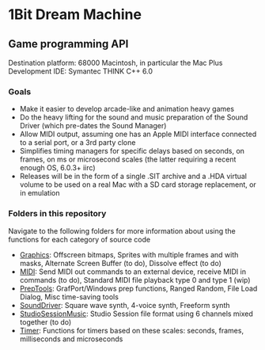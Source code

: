 # 1Bit Dream Machine

## Game programming API 

Destination platform: 68000 Macintosh, in particular the Mac Plus 
Development IDE: Symantec THINK C++ 6.0

### Goals

* Make it easier to develop arcade-like and animation heavy games
* Do the heavy lifting for the sound and music preparation of the Sound Driver (which pre-dates the Sound Manager)
* Allow MIDI output, assuming one has an Apple MIDI interface connected to a serial port, or a 3rd party clone
* Simplifies timing managers for specific delays based on seconds, on frames, on ms or microsecond scales (the latter requiring a recent enough OS, 6.0.3+ iirc)
* Releases will be in the form of a single .SIT archive and a .HDA virtual volume to be used on a real Mac with a SD card storage replacement, or in emulation

### Folders in this repository 
Navigate to the following folders for more information about using the functions for each category of source code 

* [Graphics](https://github.com/Mu0n/1bitdreammachine/tree/first-big-sort/Graphics):  Offscreen bitmaps, Sprites with multiple frames and with masks, Alternate Screen Buffer (to do), Dissolve effect (to do) 
* [MIDI](https://github.com/Mu0n/1bitdreammachine/tree/first-big-sort/MIDI): Send MIDI out commands to an external device, receive MIDI in commands (to do), Standard MIDI file playback type 0 and type 1 (wip) 
* [PrepTools](https://github.com/Mu0n/1bitdreammachine/tree/first-big-sort/PrepTools): GrafPort/Windows prep functions, Ranged Random, File Load Dialog, Misc time-saving tools 
* [SoundDriver](https://github.com/Mu0n/1bitdreammachine/tree/first-big-sort/SoundDriver): Square wave synth, 4-voice synth, Freeform synth
* [StudioSessionMusic](https://github.com/Mu0n/1bitdreammachine/tree/first-big-sort/StudioSessionMusic): Studio Session file format using 6 channels mixed together (to do)
* [Timer](https://github.com/Mu0n/1bitdreammachine/tree/first-big-sort/Timer): Functions for timers based on these scales: seconds, frames, milliseconds and microseconds
